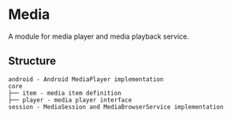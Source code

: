 # Media

A module for media player and media playback service.

## Structure

```
android - Android MediaPlayer implementation
core
├── item - media item definition
├── player - media player interface
session - MediaSession and MediaBrowserService implementation
```
